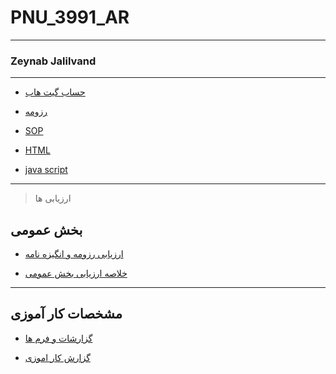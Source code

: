# PNU_3991_AR
---------
### Zeynab Jalilvand
 
---
- [حساب گیت هاب](https://github.com/zahrajenabzaderodbari)

- [رزومه](https://github.com/zeynabjalilvand1374/PNU_3991_AR/blob/main/DOC-20201130-WA0003%5B1%5D%20(1).pdf)

- [SOP](https://github.com/zeynabjalilvand1374/PNU_3991_AR/blob/main/4_5924880352307841222.pdf)

- [HTML](https://github.com/zeynabjalilvand1374/PNU_3991_AR/blob/main/4_5940578174306880051.pdf)

- [java script](https://github.com/zeynabjalilvand1374/PNU_3991_AR/blob/main/4_5935867454176626590.pdf)
------------------
>  ارزیابی ها
 
## بخش عمومی

- [ارزیابی رزومه و انگیزه نامه](https://github.com/zeynabjalilvand1374/PNU_3991_AR/blob/main/ZJ_CV_CheckList_AR_3991.pdf)

- [خلاصه ارزیابی بخش عمومی](https://github.com/zeynabjalilvand1374/PNU_3991_AR/blob/main/ZJ_GeneralSection_CheckList_AR_3991-1.pdf)
------------------
## مشخصات کار آموزی 

- [گزارشات و فرم ها](https://github.com/zeynabjalilvand1374/PNU_3991_AR/blob/main/%D9%81%D8%B1%D9%85%20%D9%87%D8%A7%DB%8C%20%DA%A9%D8%A7%D8%B1%20%D8%A7%D9%85%D9%88%D8%B2%DB%8C.pdf)

- [گزارش کار اموزی](https://github.com/zeynabjalilvand1374/PNU_3991_AR/blob/main/%DA%A9%D8%A7%D8%B1%D8%A2%D9%85%D9%88%D8%B2%DB%8C-1.pdf)
